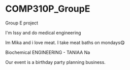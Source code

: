 # COMP310P_GroupE
Group E project

I'm Issy and do medical engineering

Im Mika and i love meat. I take meat baths on mondays😋


Biochemical ENGINEERING - TANIAA
Na


Our event is a birthday party planning business.  
